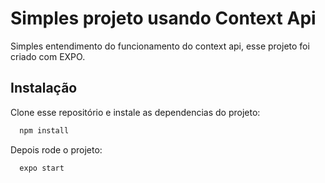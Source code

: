 
# Simples projeto usando Context Api

Simples entendimento do funcionamento do context api, esse projeto foi criado com EXPO.


## Instalação

Clone esse repositório e instale as dependencias do projeto:

```bash
  npm install
```
    
Depois rode o projeto:
```bash
  expo start
```